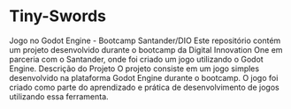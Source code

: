 # Tiny-Swords
Jogo no Godot Engine - Bootcamp Santander/DIO
Este repositório contém um projeto desenvolvido durante o bootcamp da Digital Innovation One em parceria com o Santander, onde foi criado um jogo utilizando o Godot Engine.
Descrição do Projeto
O projeto consiste em um jogo simples desenvolvido na plataforma Godot Engine durante o bootcamp. O jogo foi criado como parte do aprendizado e prática de desenvolvimento de jogos utilizando essa ferramenta.
